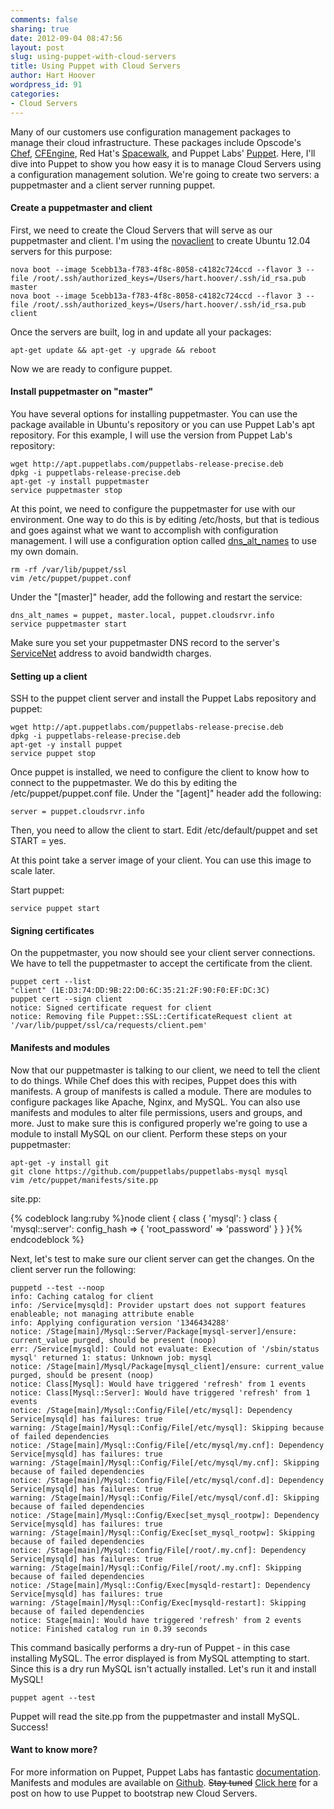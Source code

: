 ```yaml
---
comments: false
sharing: true
date: 2012-09-04 08:47:56
layout: post
slug: using-puppet-with-cloud-servers
title: Using Puppet with Cloud Servers
author: Hart Hoover
wordpress_id: 91
categories:
- Cloud Servers
---
```


Many of our customers use configuration management packages to manage their cloud infrastructure. These packages include Opscode's [Chef](http://www.opscode.com/chef/), [CFEngine](http://cfengine.com/), Red Hat's [Spacewalk](http://spacewalk.redhat.com/), and Puppet Labs' [Puppet](http://puppetlabs.com/puppet/what-is-puppet/). Here, I'll dive into Puppet to show you how easy it is to manage Cloud Servers using a configuration management solution. We're going to create two servers: a puppetmaster and a client server running puppet.
<!-- more -->

#### Create a puppetmaster and client


First, we need to create the Cloud Servers that will serve as our puppetmaster and client. I'm using the [novaclient](http://devops.rackspace.com/getting-started-using-python-novaclient-to-manage-cloud-servers.html) to create Ubuntu 12.04 servers for this purpose:

    
    nova boot --image 5cebb13a-f783-4f8c-8058-c4182c724ccd --flavor 3 --file /root/.ssh/authorized_keys=/Users/hart.hoover/.ssh/id_rsa.pub master
    nova boot --image 5cebb13a-f783-4f8c-8058-c4182c724ccd --flavor 3 --file /root/.ssh/authorized_keys=/Users/hart.hoover/.ssh/id_rsa.pub client


Once the servers are built, log in and update all your packages:

    
    apt-get update && apt-get -y upgrade && reboot


Now we are ready to configure puppet.


#### Install puppetmaster on "master"


You have several options for installing puppetmaster. You can use the package available in Ubuntu's repository or you can use Puppet Lab's apt repository. For this example, I will use the version from Puppet Lab's repository:

    
    wget http://apt.puppetlabs.com/puppetlabs-release-precise.deb
    dpkg -i puppetlabs-release-precise.deb
    apt-get -y install puppetmaster
    service puppetmaster stop


At this point, we need to configure the puppetmaster for use with our environment. One way to do this is by editing /etc/hosts, but that is tedious and goes against what we want to accomplish with configuration management. I will use a configuration option called [dns_alt_names](http://docs.puppetlabs.com/references/latest/configuration.html#dnsaltnames) to use my own domain.

    
    rm -rf /var/lib/puppet/ssl
    vim /etc/puppet/puppet.conf


Under the "[master]" header, add the following and restart the service:

    
    dns_alt_names = puppet, master.local, puppet.cloudsrvr.info
    service puppetmaster start


Make sure you set your puppetmaster DNS record to the server's [ServiceNet](http://www.rackspace.com/knowledge_center/frequently-asked-question/what-is-servicenet) address to avoid bandwidth charges.

#### Setting up a client


SSH to the puppet client server and install the Puppet Labs repository and puppet:

    
    wget http://apt.puppetlabs.com/puppetlabs-release-precise.deb
    dpkg -i puppetlabs-release-precise.deb
    apt-get -y install puppet
    service puppet stop


Once puppet is installed, we need to configure the client to know how to connect to the puppetmaster. We do this by editing the /etc/puppet/puppet.conf file. Under the "[agent]" header add the following:

    
    server = puppet.cloudsrvr.info


Then, you need to allow the client to start. Edit /etc/default/puppet and set START = yes.

At this point take a server image of your client. You can use this image to scale later.

Start puppet:

    
    service puppet start




#### Signing certificates


On the puppetmaster, you now should see your client server connections. We have to tell the puppetmaster to accept the certificate from the client.

    
    puppet cert --list
    "client" (1E:D3:74:DD:9B:22:D0:6C:35:21:2F:90:F0:EF:DC:3C)
    puppet cert --sign client
    notice: Signed certificate request for client
    notice: Removing file Puppet::SSL::CertificateRequest client at '/var/lib/puppet/ssl/ca/requests/client.pem'




#### Manifests and modules


Now that our puppetmaster is talking to our client, we need to tell the client to do things. While Chef does this with recipes, Puppet does this with manifests. A group of manifests is called a module. There are modules to configure packages like Apache, Nginx, and MySQL. You can also use manifests and modules to alter file permissions, users and groups, and more. Just to make sure this is configured properly we're going to use a module to install MySQL on our client. Perform these steps on your puppetmaster:

    
    apt-get -y install git
    git clone https://github.com/puppetlabs/puppetlabs-mysql mysql
    vim /etc/puppet/manifests/site.pp


site.pp:

{% codeblock lang:ruby %}node client {
class { 'mysql': }
class { 'mysql::server':
   config_hash => { 'root_password' => 'password' }
}
}{% endcodeblock %}

Next, let's test to make sure our client server can get the changes. On the client server run the following:

    
    puppetd --test --noop
    info: Caching catalog for client
    info: /Service[mysqld]: Provider upstart does not support features enableable; not managing attribute enable
    info: Applying configuration version '1346434288'
    notice: /Stage[main]/Mysql::Server/Package[mysql-server]/ensure: current_value purged, should be present (noop)
    err: /Service[mysqld]: Could not evaluate: Execution of '/sbin/status mysql' returned 1: status: Unknown job: mysql
    notice: /Stage[main]/Mysql/Package[mysql_client]/ensure: current_value purged, should be present (noop)
    notice: Class[Mysql]: Would have triggered 'refresh' from 1 events
    notice: Class[Mysql::Server]: Would have triggered 'refresh' from 1 events
    notice: /Stage[main]/Mysql::Config/File[/etc/mysql]: Dependency Service[mysqld] has failures: true
    warning: /Stage[main]/Mysql::Config/File[/etc/mysql]: Skipping because of failed dependencies
    notice: /Stage[main]/Mysql::Config/File[/etc/mysql/my.cnf]: Dependency Service[mysqld] has failures: true
    warning: /Stage[main]/Mysql::Config/File[/etc/mysql/my.cnf]: Skipping because of failed dependencies
    notice: /Stage[main]/Mysql::Config/File[/etc/mysql/conf.d]: Dependency Service[mysqld] has failures: true
    warning: /Stage[main]/Mysql::Config/File[/etc/mysql/conf.d]: Skipping because of failed dependencies
    notice: /Stage[main]/Mysql::Config/Exec[set_mysql_rootpw]: Dependency Service[mysqld] has failures: true
    warning: /Stage[main]/Mysql::Config/Exec[set_mysql_rootpw]: Skipping because of failed dependencies
    notice: /Stage[main]/Mysql::Config/File[/root/.my.cnf]: Dependency Service[mysqld] has failures: true
    warning: /Stage[main]/Mysql::Config/File[/root/.my.cnf]: Skipping because of failed dependencies
    notice: /Stage[main]/Mysql::Config/Exec[mysqld-restart]: Dependency Service[mysqld] has failures: true
    warning: /Stage[main]/Mysql::Config/Exec[mysqld-restart]: Skipping because of failed dependencies
    notice: Stage[main]: Would have triggered 'refresh' from 2 events
    notice: Finished catalog run in 0.39 seconds


This command basically performs a dry-run of Puppet - in this case installing MySQL. The error displayed is from MySQL attempting to start. Since this is a dry run MySQL isn't actually installed. Let's run it and install MySQL!

    
    puppet agent --test


Puppet will read the site.pp from the puppetmaster and install MySQL. Success!


#### Want to know more?


For more information on Puppet, Puppet Labs has fantastic [documentation](http://docs.puppetlabs.com/). Manifests and modules are available on [Github](https://github.com/puppetlabs). <del>Stay tuned</del> [Click here](http://devops.rackspace.com/using-libcloud-and-puppet-to-bootstrap-cloud-servers.html) for a post on how to use Puppet to bootstrap new Cloud Servers.
